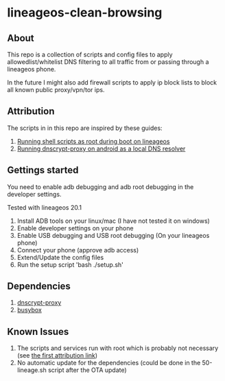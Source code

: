 # lineageos-clean-browsing

## About
This repo is a collection of scripts and config files to apply allowedlist/whitelist DNS filtering
to all traffic from or passing through a lineageos phone. 

In the future I might also add firewall scripts to apply ip block lists to block all known public proxy/vpn/tor ips.

## Attribution
The scripts in in this repo are inspired by these guides:

1. [Running shell scripts as root during boot on lineageos](https://ch1p.io/lineageos-run-shell-script-at-boot-as-root/)
2. [Running dnscrypt-proxy on android as a local DNS resolver](https://android.stackexchange.com/questions/207484/how-to-run-dnscrypt-as-a-background-service-on-android)


## Gettings started
You need to enable adb debugging and adb root debugging in the developer settings.


Tested with lineageos 20.1

1. Install ADB tools on your linux/mac (I have not tested it on windows)
2. Enable developer settings on your phone
3. Enable USB debugging and USB root debugging (On your lineageos phone)
6. Connect your phone (approve adb access)
7. Extend/Update the config files
8. Run the setup script 'bash ./setup.sh'

## Dependencies
1. [dnscrypt-proxy](https://github.com/DNSCrypt/dnscrypt-proxy)
2. [busybox](https://github.com/Magisk-Modules-Repo/busybox-ndk)

## Known Issues
1. The scripts and services run with root which is probably not necessary (see [the first attribution link](#attribution))
2. No automatic update for the dependencies (could be done in the 50-lineage.sh script after the OTA update)
